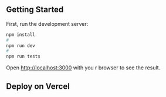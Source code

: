 ## Getting Started

First, run the development server:

```bash
npm install
#
npm run dev
#
npm run tests
```

Open [http://localhost:3000](http://localhost:3000) with you
r browser to see the result.

## Deploy on Vercel
